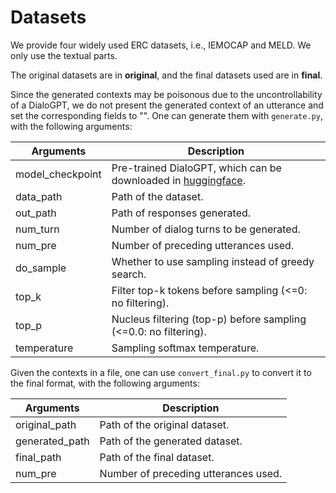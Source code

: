 # Datasets

We provide four widely used ERC datasets, i.e., IEMOCAP and MELD. We only use the textual parts.

The original datasets are in **original**, and the final datasets used are in **final**.

Since the generated contexts may be poisonous due to the uncontrollability of a DialoGPT, we do not present the generated context of an utterance and set the corresponding fields to "". One can generate them with `generate.py`, with the following arguments:

| Arguments        | Description                                                  |
| ---------------- | ------------------------------------------------------------ |
| model_checkpoint | Pre-trained DialoGPT, which can be downloaded in [huggingface](https://huggingface.co/models). |
| data_path        | Path of the dataset.                                         |
| out_path         | Path of responses generated.                                 |
| num_turn         | Number of dialog turns to be generated.                      |
| num_pre          | Number of preceding utterances used.                         |
| do_sample        | Whether to use sampling instead of greedy search.            |
| top_k            | Filter top-k tokens before sampling (<=0: no filtering).     |
| top_p            | Nucleus filtering (top-p) before sampling (<=0.0: no filtering). |
| temperature      | Sampling softmax temperature.                                |

Given the contexts in a file, one can use `convert_final.py` to convert it to the final format, with the following arguments:

| Arguments      | Description                          |
| -------------- | ------------------------------------ |
| original_path  | Path of the original dataset.        |
| generated_path | Path of the generated dataset.       |
| final_path     | Path of the final dataset.           |
| num_pre        | Number of preceding utterances used. |

